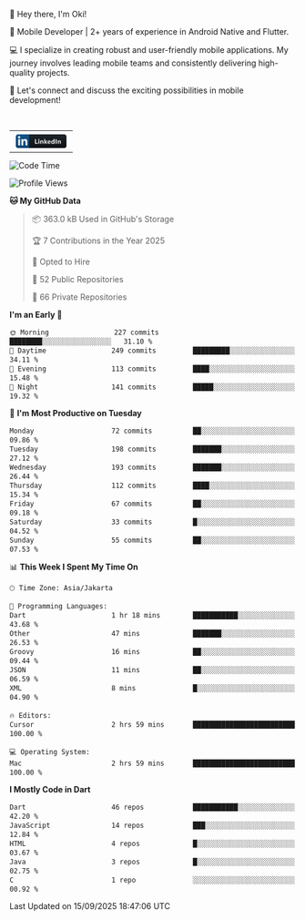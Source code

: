 <p>
 👋 Hey there, I'm Oki!

🚀 Mobile Developer | 2+ years of experience in Android Native and Flutter.

💻 I specialize in creating robust and user-friendly mobile applications. My journey involves leading mobile teams and consistently delivering high-quality projects.

🔗 Let's connect and discuss the exciting possibilities in mobile development!

<br>

<table style="border:none; border-collapse:collapse; cellspacing:0; cellpadding:0">
    <tr>
        <td>
           <a href="https://www.linkedin.com/in/oki-6ba305173/" target="_blank">
              <img src="https://github.com/inisialkey/inisialkey/blob/main/assets/linkedin.svg" alt="LinkedIn" style="vertical-align:top; margin:4px" height=24>
          </a>
        </td>
    </tr>
</table>

<!-- <br>

<!--START_SECTION:waka-->
![Code Time](http://img.shields.io/badge/Code%20Time-1%2C462%20hrs%2012%20mins-blue)

![Profile Views](http://img.shields.io/badge/Profile%20Views-0-blue)

**🐱 My GitHub Data** 

> 📦 363.0 kB Used in GitHub's Storage 
 > 
> 🏆 7 Contributions in the Year 2025
 > 
> 💼 Opted to Hire
 > 
> 📜 52 Public Repositories 
 > 
> 🔑 66 Private Repositories 
 > 
**I'm an Early 🐤** 

```text
🌞 Morning                227 commits         ████████░░░░░░░░░░░░░░░░░   31.10 % 
🌆 Daytime                249 commits         █████████░░░░░░░░░░░░░░░░   34.11 % 
🌃 Evening                113 commits         ████░░░░░░░░░░░░░░░░░░░░░   15.48 % 
🌙 Night                  141 commits         █████░░░░░░░░░░░░░░░░░░░░   19.32 % 
```
📅 **I'm Most Productive on Tuesday** 

```text
Monday                   72 commits          ██░░░░░░░░░░░░░░░░░░░░░░░   09.86 % 
Tuesday                  198 commits         ███████░░░░░░░░░░░░░░░░░░   27.12 % 
Wednesday                193 commits         ███████░░░░░░░░░░░░░░░░░░   26.44 % 
Thursday                 112 commits         ████░░░░░░░░░░░░░░░░░░░░░   15.34 % 
Friday                   67 commits          ██░░░░░░░░░░░░░░░░░░░░░░░   09.18 % 
Saturday                 33 commits          █░░░░░░░░░░░░░░░░░░░░░░░░   04.52 % 
Sunday                   55 commits          ██░░░░░░░░░░░░░░░░░░░░░░░   07.53 % 
```


📊 **This Week I Spent My Time On** 

```text
🕑︎ Time Zone: Asia/Jakarta

💬 Programming Languages: 
Dart                     1 hr 18 mins        ███████████░░░░░░░░░░░░░░   43.68 % 
Other                    47 mins             ███████░░░░░░░░░░░░░░░░░░   26.53 % 
Groovy                   16 mins             ██░░░░░░░░░░░░░░░░░░░░░░░   09.44 % 
JSON                     11 mins             ██░░░░░░░░░░░░░░░░░░░░░░░   06.59 % 
XML                      8 mins              █░░░░░░░░░░░░░░░░░░░░░░░░   04.90 % 

🔥 Editors: 
Cursor                   2 hrs 59 mins       █████████████████████████   100.00 % 

💻 Operating System: 
Mac                      2 hrs 59 mins       █████████████████████████   100.00 % 
```

**I Mostly Code in Dart** 

```text
Dart                     46 repos            ███████████░░░░░░░░░░░░░░   42.20 % 
JavaScript               14 repos            ███░░░░░░░░░░░░░░░░░░░░░░   12.84 % 
HTML                     4 repos             █░░░░░░░░░░░░░░░░░░░░░░░░   03.67 % 
Java                     3 repos             █░░░░░░░░░░░░░░░░░░░░░░░░   02.75 % 
C                        1 repo              ░░░░░░░░░░░░░░░░░░░░░░░░░   00.92 % 
```




 Last Updated on 15/09/2025 18:47:06 UTC
<!--END_SECTION:waka-->